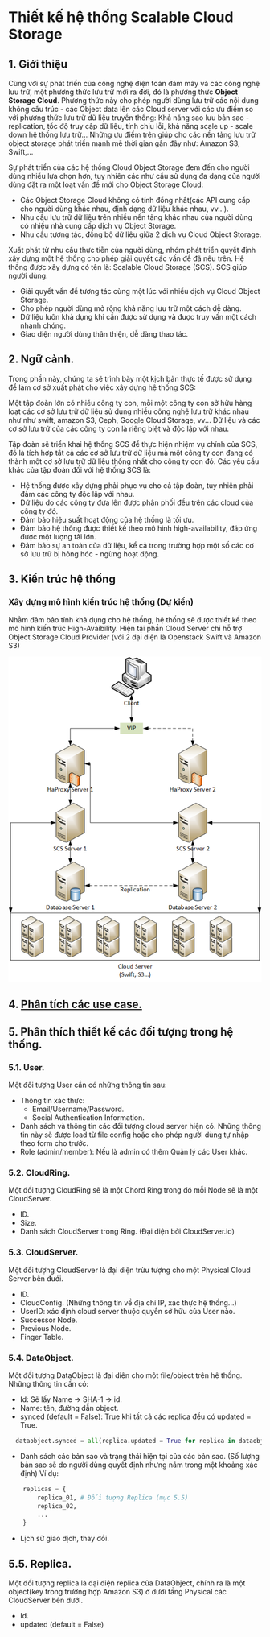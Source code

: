 # Thiết kế hệ thống Scalable Cloud Storage

## 1. Giới thiệu

Cùng với sự phát triển của công nghệ điện toán đám mây và các công nghệ lưu trữ, một phương thức lưu trữ mới ra đời, đó là phương thức **Object Storage Cloud**. Phương thức này cho phép người dùng lưu trữ các nội dung không cấu trúc - các Object data lên các Cloud server với các ưu điểm so với phương thức lưu trữ dữ liệu truyền thống: Khả năng sao lưu bản sao - replication, tốc độ truy cập dữ liệu, tính chịu lỗi, khả năng scale up - scale down hệ thống lưu trữ... Những ưu điểm trên giúp cho các nền tảng lưu trữ object storage phát triển mạnh mẽ thời gian gần đây như: Amazon S3, Swift,...

Sự phát triển của các hệ thống Cloud Object Storage đem đến cho người dùng nhiều lựa chọn hơn, tuy nhiên các như cầu sử dụng đa dạng của người dùng đặt ra một loạt vấn đề mới cho Object Storage Cloud:

- Các Object Storage Cloud không có tính đồng nhất(các API cung cấp cho người dùng khác nhau, định dạng dữ liệu khác nhau, vv...).
- Nhu cầu lưu trữ dữ liệu trên nhiều nền tảng khác nhau của người dùng có nhiều nhà cung cấp dịch vụ Object Storage.
- Nhu cầu tương tác, đồng bộ dữ liệu giữa 2 dịch vụ Cloud Object Storage.

Xuất phát từ nhu cầu thực tiễn của người dùng, nhóm phát triển quyết định xây dựng một hệ thống cho phép giải quyết các vấn đề đã nêu trên. Hệ thống được xây dựng có tên là: Scalable Cloud Storage (SCS). SCS giúp người dùng:

- Giải quyết vấn đề tương tác cùng một lúc với nhiều dịch vụ Cloud Object Storage.
- Cho phép người dùng mở rộng khả năng lưu trữ một cách dễ dàng.
- Dữ liệu luôn khả dụng khi cần được sử dụng và được truy vấn một cách nhanh chóng.
- Giao diện người dùng thân thiện, dễ dàng thao tác.

## 2. Ngữ cảnh.

Trong phần này, chúng ta sẽ trình bày một kịch bản thực tế được sử dụng để làm cơ sở xuất phát cho việc xây dựng hệ thống SCS:

Một tập đoàn lớn có nhiều công ty con, mỗi một công ty con sở hữu hàng loạt các cơ sở lưu trữ dữ liệu sử dụng nhiều công nghệ lưu trữ khác nhau như như swift, amazon S3, Ceph, Google Cloud Storage, vv... Dữ liệu và các cơ sở lưu trữ của các công ty con là riêng biệt và độc lập với nhau.

Tập đoàn sẽ triển khai hệ thống SCS để thực hiện nhiệm vụ chính của SCS, đó là tích hợp tất cả các cơ sở lưu trữ dữ liệu mà một công ty con đang có thành một cơ sở lưu trữ dữ liệu thống nhất cho công ty con đó. Các yêu cầu khác của tập đoàn đối với hệ thống SCS là:

- Hệ thống được xây dựng phải phục vụ cho cả tập đoàn, tuy nhiên phải đảm các công ty độc lập với nhau.
- Dữ liệu do các công ty đưa lên được phân phối đều trên các cloud của công ty đó.
- Đảm bảo hiệu suất hoạt động của hệ thống là tối ưu.
- Đảm bảo hệ thống được thiết kế theo mô hình high-availability, đáp ứng được một lượng tải lớn.
- Đảm bảo sự an toàn của dữ liệu, kể cả trong trường hợp một số các cơ sở lưu trữ bị hỏng hóc - ngừng hoạt động.

## 3. Kiến trúc hệ thống

### Xây dựng mô hình kiến trúc hệ thống (Dự kiến)

Nhằm đảm bảo tính khả dụng cho hệ thống, hệ thống sẽ được thiết kế theo mô hình kiến trúc High-Avaibility. Hiện tại phần Cloud Server chỉ hỗ trợ Object Storage Cloud Provider (với 2 đại diện là Openstack Swift và Amazon S3)

![System Architecture](./images/thiet_ke_ha.png)

## 4. [Phân tích các use case.](./phan_tich_yeu_cau.md)

## 5. Phân thích thiết kế các đối tượng trong hệ thống.

### 5.1. User.

Một đối tượng User cần có những thông tin sau:

- Thông tin xác thực:
    - Email/Username/Password.
    - Social Authentication Information.
- Danh sách và thông tin các đối tượng cloud server hiện có. Những thông tin này sẽ được load từ file config hoặc cho phép người dùng tự nhập theo form cho trước.
- Role (admin/member): Nếu là admin có thêm Quản lý các User khác.

### 5.2. CloudRing.

Một đối tượng CloudRing sẽ là một Chord Ring trong đó mỗi Node sẽ là một CloudServer.

- ID.
- Size.
- Danh sách CloudServer trong Ring. (Đại diện bởi CloudServer.id)

### 5.3. CloudServer.

Một đối tượng CloudServer là đại diện trừu tượng cho một Physical Cloud Server bên đưới.
- ID.
- CloudConfig. (Những thông tin về địa chỉ IP, xác thực hệ thống...)
- UserID: xác định cloud server thuộc quyền sở hữu của User nào.
- Successor Node.
- Previous Node.
- Finger Table.

### 5.4. DataObject.

Một đối tượng DataObject là đại diện cho một file/object trên hệ thống. Những thông tin cần có:

- Id: Sẽ lấy Name -> SHA-1 -> id.
- Name: tên, đường dẫn object.
- synced (default = False): True khi tất cả các replica đều có updated = True.

```python
  dataobject.synced = all(replica.updated = True for replica in dataobject.replicas)
```

- Danh sách các bản sao và trạng thái hiện tại của các bản sao. (Số lượng bản sao sẽ do người dùng quyết định nhưng nằm trong một khoảng xác định) Ví dụ:

```python
    replicas = {
        replica_01, # Đối tượng Replica (mục 5.5)
        replica_02,
        ...
    }
```
- Lịch sử giao dịch, thay đổi.

## 5.5. Replica.

Một đối tượng replica là đại diện replica của DataObject, chính ra là một object(key trong trường hợp Amazon S3)
ở dưới tầng Physical các CloudServer bên dưới.

- Id.
- updated (default = False)
